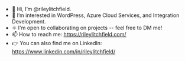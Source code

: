 - 👋 Hi, I’m @rileylitchfield.
- 👀 I’m interested in WordPress, Azure Cloud Services, and Integration Development.
- ⚛️ I'm open to collaborating on projects -- feel free to DM me!
- 📫 How to reach me: https://rileylitchfield.com/
- 👉 You can also find me on LinkedIn: https://www.linkedin.com/in/rileylitchfield/

<!---
rileylitchfield/rileylitchfield is a ✨ special ✨ repository because its `README.md` (this file) appears on your GitHub profile.
You can click the Preview link to take a look at your changes.
--->
